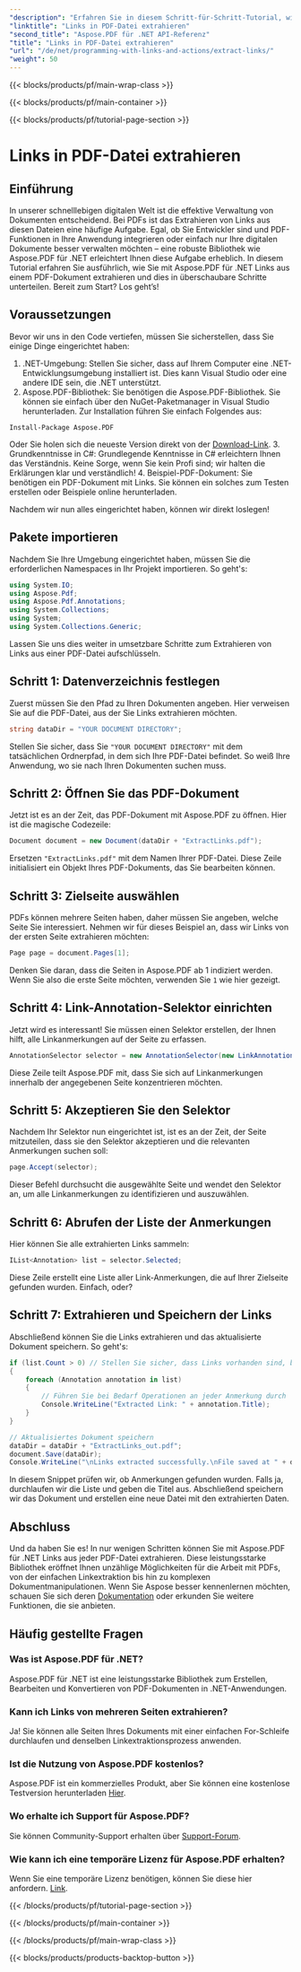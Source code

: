 ```yaml
---
"description": "Erfahren Sie in diesem Schritt-für-Schritt-Tutorial, wie Sie mit Aspose.PDF für .NET ganz einfach Links aus PDF-Dateien extrahieren."
"linktitle": "Links in PDF-Datei extrahieren"
"second_title": "Aspose.PDF für .NET API-Referenz"
"title": "Links in PDF-Datei extrahieren"
"url": "/de/net/programming-with-links-and-actions/extract-links/"
"weight": 50
---
```


{{< blocks/products/pf/main-wrap-class >}}

{{< blocks/products/pf/main-container >}}

{{< blocks/products/pf/tutorial-page-section >}}

# Links in PDF-Datei extrahieren

## Einführung

In unserer schnelllebigen digitalen Welt ist die effektive Verwaltung von Dokumenten entscheidend. Bei PDFs ist das Extrahieren von Links aus diesen Dateien eine häufige Aufgabe. Egal, ob Sie Entwickler sind und PDF-Funktionen in Ihre Anwendung integrieren oder einfach nur Ihre digitalen Dokumente besser verwalten möchten – eine robuste Bibliothek wie Aspose.PDF für .NET erleichtert Ihnen diese Aufgabe erheblich. In diesem Tutorial erfahren Sie ausführlich, wie Sie mit Aspose.PDF für .NET Links aus einem PDF-Dokument extrahieren und dies in überschaubare Schritte unterteilen. Bereit zum Start? Los geht’s!

## Voraussetzungen

Bevor wir uns in den Code vertiefen, müssen Sie sicherstellen, dass Sie einige Dinge eingerichtet haben:

1. .NET-Umgebung: Stellen Sie sicher, dass auf Ihrem Computer eine .NET-Entwicklungsumgebung installiert ist. Dies kann Visual Studio oder eine andere IDE sein, die .NET unterstützt.
2. Aspose.PDF-Bibliothek: Sie benötigen die Aspose.PDF-Bibliothek. Sie können sie einfach über den NuGet-Paketmanager in Visual Studio herunterladen. Zur Installation führen Sie einfach Folgendes aus:
```
Install-Package Aspose.PDF
```
   Oder Sie holen sich die neueste Version direkt von der [Download-Link](https://releases.aspose.com/pdf/net/).
3. Grundkenntnisse in C#: Grundlegende Kenntnisse in C# erleichtern Ihnen das Verständnis. Keine Sorge, wenn Sie kein Profi sind; wir halten die Erklärungen klar und verständlich!
4. Beispiel-PDF-Dokument: Sie benötigen ein PDF-Dokument mit Links. Sie können ein solches zum Testen erstellen oder Beispiele online herunterladen.

Nachdem wir nun alles eingerichtet haben, können wir direkt loslegen!

## Pakete importieren

Nachdem Sie Ihre Umgebung eingerichtet haben, müssen Sie die erforderlichen Namespaces in Ihr Projekt importieren. So geht's:

```csharp
using System.IO;
using Aspose.Pdf;
using Aspose.Pdf.Annotations;
using System.Collections;
using System;
using System.Collections.Generic;
```

Lassen Sie uns dies weiter in umsetzbare Schritte zum Extrahieren von Links aus einer PDF-Datei aufschlüsseln.

## Schritt 1: Datenverzeichnis festlegen

Zuerst müssen Sie den Pfad zu Ihren Dokumenten angeben. Hier verweisen Sie auf die PDF-Datei, aus der Sie Links extrahieren möchten. 

```csharp
string dataDir = "YOUR DOCUMENT DIRECTORY";
```

Stellen Sie sicher, dass Sie `"YOUR DOCUMENT DIRECTORY"` mit dem tatsächlichen Ordnerpfad, in dem sich Ihre PDF-Datei befindet. So weiß Ihre Anwendung, wo sie nach Ihren Dokumenten suchen muss.

## Schritt 2: Öffnen Sie das PDF-Dokument

Jetzt ist es an der Zeit, das PDF-Dokument mit Aspose.PDF zu öffnen. Hier ist die magische Codezeile:

```csharp
Document document = new Document(dataDir + "ExtractLinks.pdf");
```

Ersetzen `"ExtractLinks.pdf"` mit dem Namen Ihrer PDF-Datei. Diese Zeile initialisiert ein Objekt Ihres PDF-Dokuments, das Sie bearbeiten können.

## Schritt 3: Zielseite auswählen

PDFs können mehrere Seiten haben, daher müssen Sie angeben, welche Seite Sie interessiert. Nehmen wir für dieses Beispiel an, dass wir Links von der ersten Seite extrahieren möchten:

```csharp
Page page = document.Pages[1];
```

Denken Sie daran, dass die Seiten in Aspose.PDF ab 1 indiziert werden. Wenn Sie also die erste Seite möchten, verwenden Sie `1` wie hier gezeigt.

## Schritt 4: Link-Annotation-Selektor einrichten

Jetzt wird es interessant! Sie müssen einen Selektor erstellen, der Ihnen hilft, alle Linkanmerkungen auf der Seite zu erfassen.

```csharp
AnnotationSelector selector = new AnnotationSelector(new LinkAnnotation(page, Aspose.Pdf.Rectangle.Trivial));
```

Diese Zeile teilt Aspose.PDF mit, dass Sie sich auf Linkanmerkungen innerhalb der angegebenen Seite konzentrieren möchten.

## Schritt 5: Akzeptieren Sie den Selektor

Nachdem Ihr Selektor nun eingerichtet ist, ist es an der Zeit, der Seite mitzuteilen, dass sie den Selektor akzeptieren und die relevanten Anmerkungen suchen soll:

```csharp
page.Accept(selector);
```

Dieser Befehl durchsucht die ausgewählte Seite und wendet den Selektor an, um alle Linkanmerkungen zu identifizieren und auszuwählen.

## Schritt 6: Abrufen der Liste der Anmerkungen

Hier können Sie alle extrahierten Links sammeln:

```csharp
IList<Annotation> list = selector.Selected;
```

Diese Zeile erstellt eine Liste aller Link-Anmerkungen, die auf Ihrer Zielseite gefunden wurden. Einfach, oder?

## Schritt 7: Extrahieren und Speichern der Links

Abschließend können Sie die Links extrahieren und das aktualisierte Dokument speichern. So geht's:

```csharp
if (list.Count > 0) // Stellen Sie sicher, dass Links vorhanden sind, bevor Sie versuchen, darauf zuzugreifen
{
    foreach (Annotation annotation in list)
    {
        // Führen Sie bei Bedarf Operationen an jeder Anmerkung durch
        Console.WriteLine("Extracted Link: " + annotation.Title);
    }
}

// Aktualisiertes Dokument speichern
dataDir = dataDir + "ExtractLinks_out.pdf";
document.Save(dataDir);
Console.WriteLine("\nLinks extracted successfully.\nFile saved at " + dataDir);
```

In diesem Snippet prüfen wir, ob Anmerkungen gefunden wurden. Falls ja, durchlaufen wir die Liste und geben die Titel aus. Abschließend speichern wir das Dokument und erstellen eine neue Datei mit den extrahierten Daten.

## Abschluss

Und da haben Sie es! In nur wenigen Schritten können Sie mit Aspose.PDF für .NET Links aus jeder PDF-Datei extrahieren. Diese leistungsstarke Bibliothek eröffnet Ihnen unzählige Möglichkeiten für die Arbeit mit PDFs, von der einfachen Linkextraktion bis hin zu komplexen Dokumentmanipulationen. Wenn Sie Aspose besser kennenlernen möchten, schauen Sie sich deren [Dokumentation](https://reference.aspose.com/pdf/net/) oder erkunden Sie weitere Funktionen, die sie anbieten.

## Häufig gestellte Fragen

### Was ist Aspose.PDF für .NET?
Aspose.PDF für .NET ist eine leistungsstarke Bibliothek zum Erstellen, Bearbeiten und Konvertieren von PDF-Dokumenten in .NET-Anwendungen.

### Kann ich Links von mehreren Seiten extrahieren?
Ja! Sie können alle Seiten Ihres Dokuments mit einer einfachen For-Schleife durchlaufen und denselben Linkextraktionsprozess anwenden.

### Ist die Nutzung von Aspose.PDF kostenlos?
Aspose.PDF ist ein kommerzielles Produkt, aber Sie können eine kostenlose Testversion herunterladen [Hier](https://releases.aspose.com/).

### Wo erhalte ich Support für Aspose.PDF?
Sie können Community-Support erhalten über [Support-Forum](https://forum.aspose.com/c/pdf/10).

### Wie kann ich eine temporäre Lizenz für Aspose.PDF erhalten?
Wenn Sie eine temporäre Lizenz benötigen, können Sie diese hier anfordern. [Link](https://purchase.aspose.com/temporary-license/).

{{< /blocks/products/pf/tutorial-page-section >}}

{{< /blocks/products/pf/main-container >}}

{{< /blocks/products/pf/main-wrap-class >}}

{{< blocks/products/products-backtop-button >}}